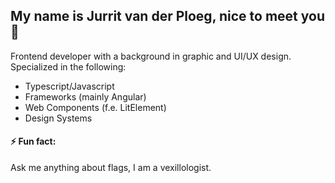 ## My name is Jurrit van der Ploeg, nice to meet you 👋
Frontend developer with a background in graphic and UI/UX design.
Specialized in the following:
- Typescript/Javascript
- Frameworks (mainly Angular)
- Web Components (f.e. LitElement)
- Design Systems

#### ⚡ Fun fact:
Ask me anything about flags, I am a vexillologist.
